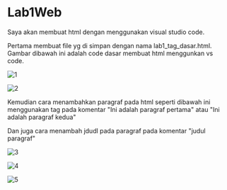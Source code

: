 # Lab1Web

Saya akan membuat html dengan menggunakan visual studio code.

Pertama membuat file yg di simpan dengan nama lab1_tag_dasar.html. Gambar dibawah ini adalah code dasar membuat html menggunkan vs code.

![1](https://user-images.githubusercontent.com/81820997/113430834-0f74eb00-9405-11eb-9a14-191c1818ba1f.PNG)

![2](https://user-images.githubusercontent.com/81820997/113430873-1d2a7080-9405-11eb-83eb-ae7323bf93db.PNG)

Kemudian cara menambahkan paragraf pada html seperti dibawah ini menggunakan tag pada komentar "Ini adalah paragraf pertama" atau "Ini adalah paragraf kedua"

Dan juga cara menambah jdudl pada paragraf pada komentar "judul paragraf"

![3](https://user-images.githubusercontent.com/81820997/113434331-f2431b00-940a-11eb-96cf-5bd30693a6d6.PNG)


![4](https://user-images.githubusercontent.com/81820997/113434476-3e8e5b00-940b-11eb-8b8c-e250cbd80340.PNG)



![5](https://user-images.githubusercontent.com/81820997/113434824-d9873500-940b-11eb-8bce-569b2e3ce229.PNG)

